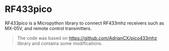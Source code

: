 # RF433pico
RF433pico is a Micropython library to connect RF433mhz receivers such as MX-05V, and remote control transmitters.
>The code was based on https://github.com/AdrianCX/pico433mhz library and contains some modifications.
